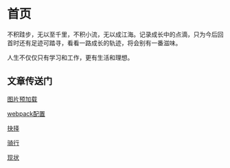 # 首页

不积跬步，无以至千里，不积小流，无以成江海。记录成长中的点滴，只为今后回首时还有足迹可踏寻，看看一路成长的轨迹，将会别有一番滋味。

人生不仅仅只有学习和工作，更有生活和理想。

## 文章传送门

[图片预加载](../article/javascript/preload.html)

[webpack配置](../article/webpack/todolist.html)

[抉择](../life/choose.html)

[骑行](../life/ride.html)

[现状](../life/status.html)
